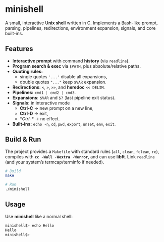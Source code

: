 # minishell
A small, interactive **Unix shell** written in C. Implements a Bash-like prompt, parsing, pipelines, redirections, environment expansion, signals, and core built-ins.
## Features
- **Interactive prompt** with command **history** (via `readline`).
- **Program search & exec** via `$PATH`, plus absolute/relative paths.
- **Quoting rules:**
	- single quotes `'...'` disable all expansions,
	- double quotes `"..."` keep `$VAR` expansion.
- **Redirections:** `<`, `>`, `>>`, and **heredoc** `<< DELIM`.
- **Pipelines:** `cmd1 | cmd2 | cmd3`.
- **Expansions:** `$VAR` and `$?` (last pipeline exit status).
- **Signals:** in interactive mode
	- **Ctrl-C** → new prompt on a new line,
	- **Ctrl-D** → exit,
	- **Ctrl-\** → no effect.
- **Built-ins:** `echo -n`, `cd`, `pwd`, `export`, `unset`, `env`, `exit`.
## Build & Run
The project provides a `Makefile` with standard rules (`all`, `clean`, `fclean`, `re`), compiles with **`cc -Wall -Wextra -Werror`**, and can use **libft**. Link `readline` (and your system’s termcap/terminfo if needed).
```bash
# Build
make

# Run
./minishell
```
## Usage
Use **minishell** like a normal shell:
```bash
minishell$> echo Hello
Hello
minishell$>
```
